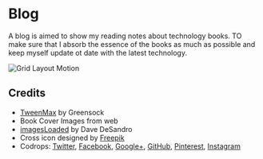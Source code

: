 # Blog
A blog is aimed to show my reading notes about technology books. TO make sure that I absorb the essence of the books as much as possible and keep myself update ot date with the latest technology. 

![Grid Layout Motion](https://tympanus.net/codrops/wp-content/uploads/2018/05/GridLayoutMotion_featured.jpg)

## Credits

- [TweenMax](https://greensock.com/tweenmax) by Greensock
- Book Cover Images from web
- [imagesLoaded](http://imagesloaded.desandro.com/) by Dave DeSandro
- Cross icon designed by [Freepik](http://www.freepik.com/)
- Codrops: [Twitter](http://www.twitter.com/codrops), [Facebook](http://www.facebook.com/codrops), [Google+](https://plus.google.com/101095823814290637419), [GitHub](https://github.com/codrops), [Pinterest](http://www.pinterest.com/codrops/), [Instagram](https://www.instagram.com/codropsss/)






